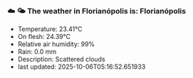 ### ☁️ 🌤️  The weather in Florianópolis is: Florianópolis

- Temperature: 23.41°C
- On flesh: 24.39°C
- Relative air humidity: 99%
- Rain: 0.0 mm
- Description: Scattered clouds
- last updated: 2025-10-06T05:16:52.651933

